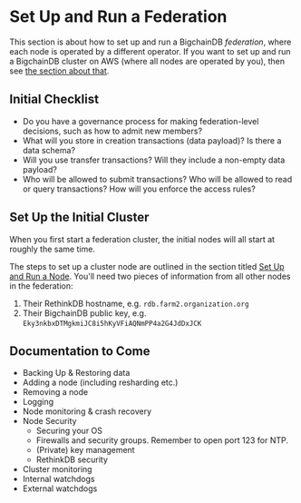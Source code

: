 # Set Up and Run a Federation

This section is about how to set up and run a BigchainDB _federation_, where each node is operated by a different operator. If you want to set up and run a BigchainDB cluster on AWS (where all nodes are operated by you), then see [the section about that](deploy-on-aws.html).


## Initial Checklist

* Do you have a governance process for making federation-level decisions, such as how to admit new members?
* What will you store in creation transactions (data payload)? Is there a data schema?
* Will you use transfer transactions? Will they include a non-empty data payload?
* Who will be allowed to submit transactions? Who will be allowed to read or query transactions? How will you enforce the access rules?


## Set Up the Initial Cluster

When you first start a federation cluster, the initial nodes will all start at roughly the same time.

The steps to set up a cluster node are outlined in the section titled [Set Up and Run a Node](../nodes/setup-run-node.html). You'll need two pieces of information from all other nodes in the federation:

1. Their RethinkDB hostname, e.g. `rdb.farm2.organization.org`
2. Their BigchainDB public key, e.g. `Eky3nkbxDTMgkmiJC8i5hKyVFiAQNmPP4a2G4JdDxJCK`


## Documentation to Come

* Backing Up & Restoring data
* Adding a node (including resharding etc.)
* Removing a node
* Logging
* Node monitoring & crash recovery
* Node Security
    * Securing your OS
    * Firewalls and security groups. Remember to open port 123 for NTP.
    * (Private) key management
    * RethinkDB security
* Cluster monitoring
* Internal watchdogs
* External watchdogs